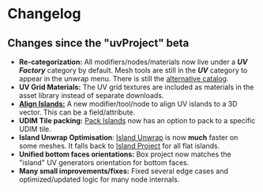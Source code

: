 # Changelog

## Changes since the "uvProject" beta

- **Re-categorization:** All modifiers/nodes/materials now live under a ***UV Factory*** category by default. Mesh tools are still in the ***UV*** category to appear in the unwrap menu. There is still the [alternative catalog](install.md#alternative-catalog).
- **UV Grid Materials:** The UV grid textures are included as materials in the asset library instead of separate downloads.
- [**Align Islands:**](modify_uvs.md#align-islands) A new modifier/tool/node to align UV islands to a 3D vector. This can be a field/attribute.
- **UDIM Tile packing:** [Pack Islands](modify_uvs.md#pack-islands) now has an option to pack to a specific UDIM tile.
- **Island Unwrap Optimisation**: [Island Unwrap](create_uvs.md#island-unwrap) is now **much** faster on some meshes. It falls back to [Island Project](create_uvs.md#island-project) for all flat islands.
- **Unified bottom faces orientations:** Box project now matches the "island" UV generators orientation for bottom faces.
- **Many small improvements/fixes:** Fixed several edge cases and optimized/updated logic for many node internals.
